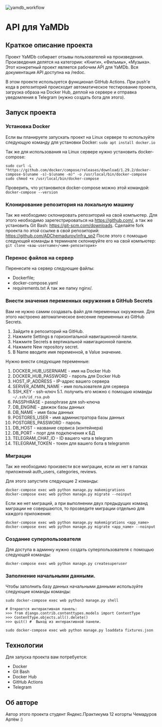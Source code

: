 ![yamdb_workflow](https://github.com/ADChemadurov/yamdb_final/actions/workflows/yamdb_workflow.yml/badge.svg)

# API для YaMDb

## Краткое описание проекта

Проект YaMDb собирает отзывы пользователей на произведения.
Произведения делятся на категории: «Книги», «Фильмы», «Музыка».
Этот конкретный проект является рабочим API для YaMDb.
Вся документация API доступна на /redoc.

В этом проекте используется функционал GitHub Actions. При push'е
кода в репозиторий происходит автоматическое тестирование проекта,
загрузка образа на Docker Hub, деплой на сервере и отправка уведомления
в Telegram (нужно создать бота для этого).

## Запуск проекта

### Установка Docker

Если вы планируете запускать проект на Linux сервере то используйте следующую
команду для установки Docker:
```sudo apt install docker.io```

Так же для использования на Linux сервере нужно установить docker-compose:
```
sudo curl -L "https://github.com/docker/compose/releases/download/1.29.2/docker-compose-$(uname -s)-$(uname -m)" -o /usr/local/bin/docker-compose
sudo chmod +x /usr/local/bin/docker-compose
```

Проверить, что установился docker-compose можно этой командой:
```docker-compose --version```

### Клонирование репозитория на локальную машину

Так же необходимо склонировать репозиторий на свой компьютер.
Для этого необходимо зарегестрироваться на https://github.com/,
а так же установить Git Bash: https://git-scm.com/downloads.
Cделайте fork проекта по этой ссылке в свой репозиторий:
https://github.com/ADChemadurov/infra_sp2
После этого с помощью следующей команды в терминале склонируйте
его на свой компьютер: ```git clone <ваш-username>/<имя-репозитория>```

### Перенос файлов на сервер

Перенесите на сервер следующие файлы:
- Dockerfile;
- docker-compose.yaml
- requirements.txt
А так же папку nginx/.

### Внести значения переменных окружения в GitHub Secrets
Вам не нужно самим создавать файл для переменных окружения.
Для этого настроено автоматическое внесение переменных из GitHub Secrets.
1. Зайдите в репозиторий на GitHub.
2. Нажмите Settings в горизонтальной навигационной панели.
3. Нажмите Secrets в вертикальной навигационной панели.
4. Нажмите New repository secret.
5. В Name вводите имя переменной, в Value значение.

Нужно внести следующие переменные:
1. DOCKER_HUB_USERNAME - имя на Docker Hub
2. DOCKER_HUB_PASSWORD - пароль для Docker Hub
3. HOST_IP_ADDRESS - IP-адрес вашего сервера
4. SERVER_ADMIN_NAME - имя пользователя для сервера
5. SSH_KEY - ssh-ключ
    5.1. получить его можно с помощью команды ```~/.ssh/id_rsa.pub```
6. PASSPHRASE - passphrase для ssh-ключа
7. DB_ENGINE - движок базы данных
8. DB_NAME - имя базы данных
9. POSTGRES_USER - имя администратора базы данных
10. POSTGRES_PASSWORD - пароль
11. DB_HOST - название сервиса (контейнера)
12. DB_PORT - порт для подключения к БД
13. TELEGRAM_CHAT_ID - ID вашего чата в telegram
14. TELEGRAM_TOKEN - токен для вашего бота в telegramm

### Миграции

Так же необходимо произвести все миграции, если их нет в папках
приложений auth_users, categories, reviews.

Для этого запустите следующие 2 команды:
```
docker-compose exec web python manage.py makemigrations
docker-compose exec web python manage.py migrate --noinput
```

Если же нет миграций, а при выполнении двух предыдущих команд
миграции не совершаются, то прозведите миграции отдельно для
каждого приложения:
```
docker-compose exec web python manage.py makemigrations <app_name>
docker-compose exec web python manage.py migrate <app_name> --noinput
```


### Создание суперпользователя

Для доступа в админку нужно создать суперпользователя
с помощью следующей команды:
```
docker-compose exec web python manage.py createsuperuser
```

### Заполнение начальными данными.

Чтобы заполнить базу данных начальными данными используйте
следующие команды команды:
```
sudo docker-compose exec web python3 manage.py shell

# Откроется интерактивная панель:
>>> from django.contrib.contenttypes.models import ContentType
>>> ContentType.objects.all().delete()
>>> quit() #  Выход из интерактивной панели.

sudo docker-compose exec web python manage.py loaddata fixtures.json
```



## Технологии

Для запуска проекта вам потребуется:
- Docker
- Git Bash
- Docker Hub
- GitHub Actions
- Telegram



## Об авторе

Автор этого проекта студент Яндекс.Практикума 12 когорты Чемадуров Артём :)
